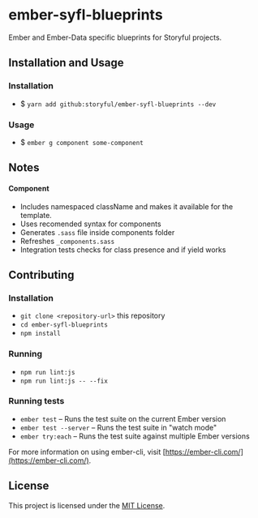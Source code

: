 # ember-syfl-blueprints

Ember and Ember-Data specific blueprints for Storyful projects.

## Installation and Usage

### Installation

* $ `yarn add github:storyful/ember-syfl-blueprints --dev`

### Usage

* $ `ember g component some-component`

## Notes

#### Component

* Includes namespaced className and makes it available for the template.
* Uses recomended syntax for components
* Generates `.sass` file inside components folder
* Refreshes `_components.sass`
* Integration tests checks for class presence and if yield works

## Contributing

### Installation

* `git clone <repository-url>` this repository
* `cd ember-syfl-blueprints`
* `npm install`

### Running

* `npm run lint:js`
* `npm run lint:js -- --fix`

### Running tests

* `ember test` – Runs the test suite on the current Ember version
* `ember test --server` – Runs the test suite in "watch mode"
* `ember try:each` – Runs the test suite against multiple Ember versions

For more information on using ember-cli, visit [https://ember-cli.com/](https://ember-cli.com/).

License
------------------------------------------------------------------------------

This project is licensed under the [MIT License](LICENSE.md).
